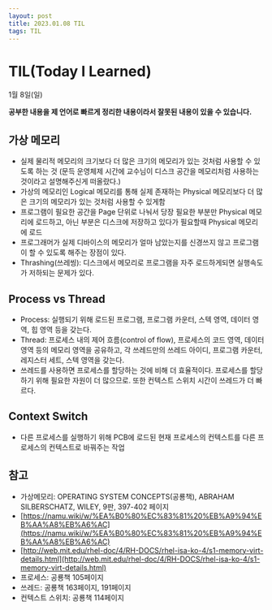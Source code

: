 ```yaml
---
layout: post
title: 2023.01.08 TIL
tags: TIL
---
```

# TIL(Today I Learned)

1월 8일(일)

**공부한 내용을 제 언어로 빠르게 정리한 내용이라서 잘못된 내용이 있을 수 있습니다.**

## 가상 메모리
- 실제 물리적 메모리의 크기보다 더 많은 크기의 메모리가 있는 것처럼 사용할 수 있도록 하는 것 (문득 운영체제 시간에 교수님이 디스크 공간을 메모리처럼 사용하는 것이라고 설명해주신게 떠올랐다.)
- 가상의 메모리인 Logical 메모리를 통해 실제 존재하는 Physical 메모리보다 더 많은 크기의 메모리가 있는 것처럼 사용할 수 있게함
- 프로그램이 필요한 공간을 Page 단위로 나눠서 당장 필요한 부분만 Physical 메모리에 로드하고, 아닌 부분은 디스크에 저장하고 있다가 필요할때 Physical 메모리에 로드
- 프로그래머가 실제 디바이스의 메모리가 얼마 남았는지를 신경쓰지 않고 프로그램이 할 수 있도록 해주는 장점이 있다.
- Thrashing(쓰레씽): 디스크에서 메모리로 프로그램을 자주 로드하게되면 실행속도가 저하되는 문제가 있다.

## Process vs Thread
- Process: 실행되기 위해 로드된 프로그램, 프로그램 카운터, 스텍 영역, 데이터 영역, 힙 영역 등을 갖는다.
- Thread: 프로세스 내의 제어 흐름(control of flow), 프로세스의 코드 영역, 데이터 영역 등의 메모리 영역을 공유하고, 각 쓰레드만의 쓰레드 아이디, 프로그램 카운터, 레지스터 세트, 스텍 영역을 갖는다.
- 쓰레드를 사용하면 프로세스를 할당하는 것에 비해 더 효율적이다. 프로세스를 할당하기 위해 필요한 자원이 더 많으므로. 또한 컨텍스트 스위치 시간이 쓰레드가 더 빠르다. 

## Context Switch
- 다른 프로세스를 실행하기 위해 PCB에 로드된 현재 프로세스의 컨텍스트를 다른 프로세스의 컨텍스트로 바꿔주는 작업 

## 참고
- 가상메모리: OPERATING SYSTEM CONCEPTS(공룡책), ABRAHAM SILBERSCHATZ, WILEY, 9판, 397-402 페이지
- [https://namu.wiki/w/%EA%B0%80%EC%83%81%20%EB%A9%94%EB%AA%A8%EB%A6%AC](https://namu.wiki/w/%EA%B0%80%EC%83%81%20%EB%A9%94%EB%AA%A8%EB%A6%AC)
- [http://web.mit.edu/rhel-doc/4/RH-DOCS/rhel-isa-ko-4/s1-memory-virt-details.html](http://web.mit.edu/rhel-doc/4/RH-DOCS/rhel-isa-ko-4/s1-memory-virt-details.html)
- 프로세스: 공룡책 105페이지
- 쓰레드: 공룡책 163페이지, 191페이지
- 컨텍스트 스위치: 공룡책 114페이지
